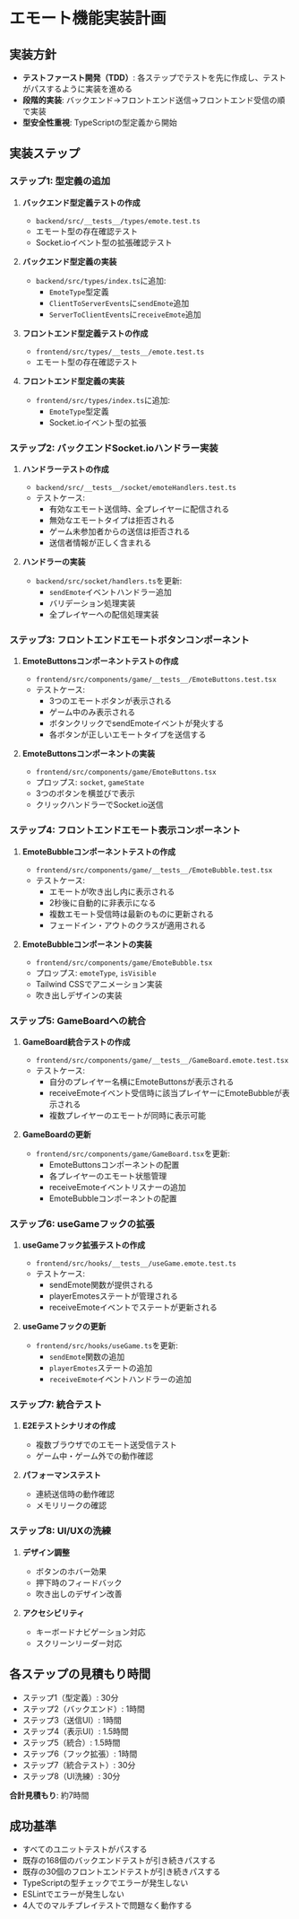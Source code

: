 # エモート機能実装計画

## 実装方針
- **テストファースト開発（TDD）**: 各ステップでテストを先に作成し、テストがパスするように実装を進める
- **段階的実装**: バックエンド→フロントエンド送信→フロントエンド受信の順で実装
- **型安全性重視**: TypeScriptの型定義から開始

## 実装ステップ

### ステップ1: 型定義の追加
1. **バックエンド型定義テストの作成**
   - `backend/src/__tests__/types/emote.test.ts`
   - エモート型の存在確認テスト
   - Socket.ioイベント型の拡張確認テスト

2. **バックエンド型定義の実装**
   - `backend/src/types/index.ts`に追加:
     - `EmoteType`型定義
     - `ClientToServerEvents`に`sendEmote`追加
     - `ServerToClientEvents`に`receiveEmote`追加

3. **フロントエンド型定義テストの作成**
   - `frontend/src/types/__tests__/emote.test.ts`
   - エモート型の存在確認テスト

4. **フロントエンド型定義の実装**
   - `frontend/src/types/index.ts`に追加:
     - `EmoteType`型定義
     - Socket.ioイベント型の拡張

### ステップ2: バックエンドSocket.ioハンドラー実装
1. **ハンドラーテストの作成**
   - `backend/src/__tests__/socket/emoteHandlers.test.ts`
   - テストケース:
     - 有効なエモート送信時、全プレイヤーに配信される
     - 無効なエモートタイプは拒否される
     - ゲーム未参加者からの送信は拒否される
     - 送信者情報が正しく含まれる

2. **ハンドラーの実装**
   - `backend/src/socket/handlers.ts`を更新:
     - `sendEmote`イベントハンドラー追加
     - バリデーション処理実装
     - 全プレイヤーへの配信処理実装

### ステップ3: フロントエンドエモートボタンコンポーネント
1. **EmoteButtonsコンポーネントテストの作成**
   - `frontend/src/components/game/__tests__/EmoteButtons.test.tsx`
   - テストケース:
     - 3つのエモートボタンが表示される
     - ゲーム中のみ表示される
     - ボタンクリックでsendEmoteイベントが発火する
     - 各ボタンが正しいエモートタイプを送信する

2. **EmoteButtonsコンポーネントの実装**
   - `frontend/src/components/game/EmoteButtons.tsx`
   - プロップス: `socket`, `gameState`
   - 3つのボタンを横並びで表示
   - クリックハンドラーでSocket.io送信

### ステップ4: フロントエンドエモート表示コンポーネント
1. **EmoteBubbleコンポーネントテストの作成**
   - `frontend/src/components/game/__tests__/EmoteBubble.test.tsx`
   - テストケース:
     - エモートが吹き出し内に表示される
     - 2秒後に自動的に非表示になる
     - 複数エモート受信時は最新のものに更新される
     - フェードイン・アウトのクラスが適用される

2. **EmoteBubbleコンポーネントの実装**
   - `frontend/src/components/game/EmoteBubble.tsx`
   - プロップス: `emoteType`, `isVisible`
   - Tailwind CSSでアニメーション実装
   - 吹き出しデザインの実装

### ステップ5: GameBoardへの統合
1. **GameBoard統合テストの作成**
   - `frontend/src/components/game/__tests__/GameBoard.emote.test.tsx`
   - テストケース:
     - 自分のプレイヤー名横にEmoteButtonsが表示される
     - receiveEmoteイベント受信時に該当プレイヤーにEmoteBubbleが表示される
     - 複数プレイヤーのエモートが同時に表示可能

2. **GameBoardの更新**
   - `frontend/src/components/game/GameBoard.tsx`を更新:
     - EmoteButtonsコンポーネントの配置
     - 各プレイヤーのエモート状態管理
     - receiveEmoteイベントリスナーの追加
     - EmoteBubbleコンポーネントの配置

### ステップ6: useGameフックの拡張
1. **useGameフック拡張テストの作成**
   - `frontend/src/hooks/__tests__/useGame.emote.test.ts`
   - テストケース:
     - sendEmote関数が提供される
     - playerEmotesステートが管理される
     - receiveEmoteイベントでステートが更新される

2. **useGameフックの更新**
   - `frontend/src/hooks/useGame.ts`を更新:
     - `sendEmote`関数の追加
     - `playerEmotes`ステートの追加
     - `receiveEmote`イベントハンドラーの追加

### ステップ7: 統合テスト
1. **E2Eテストシナリオの作成**
   - 複数ブラウザでのエモート送受信テスト
   - ゲーム中・ゲーム外での動作確認

2. **パフォーマンステスト**
   - 連続送信時の動作確認
   - メモリリークの確認

### ステップ8: UI/UXの洗練
1. **デザイン調整**
   - ボタンのホバー効果
   - 押下時のフィードバック
   - 吹き出しのデザイン改善

2. **アクセシビリティ**
   - キーボードナビゲーション対応
   - スクリーンリーダー対応

## 各ステップの見積もり時間
- ステップ1（型定義）: 30分
- ステップ2（バックエンド）: 1時間
- ステップ3（送信UI）: 1時間
- ステップ4（表示UI）: 1.5時間
- ステップ5（統合）: 1.5時間
- ステップ6（フック拡張）: 1時間
- ステップ7（統合テスト）: 30分
- ステップ8（UI洗練）: 30分

**合計見積もり**: 約7時間

## 成功基準
- すべてのユニットテストがパスする
- 既存の168個のバックエンドテストが引き続きパスする
- 既存の30個のフロントエンドテストが引き続きパスする
- TypeScriptの型チェックでエラーが発生しない
- ESLintでエラーが発生しない
- 4人でのマルチプレイテストで問題なく動作する